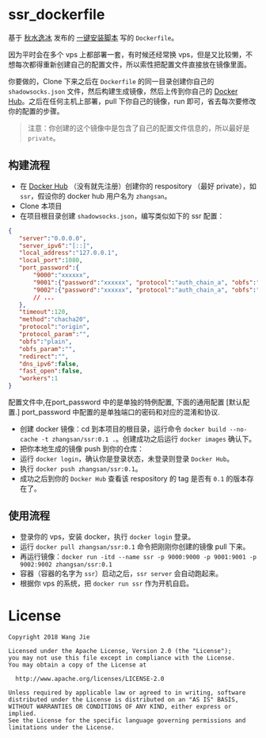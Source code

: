 # ssr_dockerfile

基于 [秋水逸冰](https://github.com/teddysun/shadowsocks_install) 发布的 [一键安装脚本](https://raw.githubusercontent.com/teddysun/shadowsocks_install/master/shadowsocksR.sh) 写的 `Dockerfile`。

因为平时会在多个 vps 上都部署一套，有时候还经常换 vps，但是又比较懒，不想每次都得重新创建自己的配置文件，所以索性把配置文件直接放在镜像里面。

你要做的，Clone 下来之后在 `Dockerfile` 的同一目录创建你自己的 `shadowsocks.json` 文件，然后构建生成镜像，然后上传到你自己的 [Docker Hub](https://hub.docker.com/)。之后在任何主机上部署，pull 下你自己的镜像，run 即可，省去每次要修改你的配置的步骤。

> 注意：你创建的这个镜像中是包含了自己的配置文件信息的，所以最好是 `private`。

## 构建流程

- 在 [Docker Hub](https://hub.docker.com/) （没有就先注册）创建你的 respository （最好 private），如 `ssr`，假设你的 docker hub 用户名为 `zhangsan`。
- Clone 本项目
- 在项目根目录创建 `shadowsocks.json`，编写类似如下的 ssr 配置：
 
 ```json
 {
    "server":"0.0.0.0",
    "server_ipv6":"[::]",
    "local_address":"127.0.0.1",
    "local_port":1080,
    "port_password":{
        "9000":"xxxxxx",
        "9001":{"password":"xxxxxx", "protocol":"auth_chain_a", "obfs":"tls1.2_ticket_auth", "obfs_param":""},
        "9002":{"password":"xxxxxx", "protocol":"auth_chain_a", "obfs":"tls1.2_ticket_auth", "obfs_param":""}
        // ...
    },
    "timeout":120,
    "method":"chacha20",
    "protocol":"origin",
    "protocol_param":"",
    "obfs":"plain",
    "obfs_param":"",
    "redirect":"",
    "dns_ipv6":false,
    "fast_open":false,
    "workers":1
 }
 ```
 配置文件中,在port_password 中的是单独的特例配置, 
 下面的通用配置 [默认配置.]
 port_password 中配置的是单独端口的密码和对应的混淆和协议.

- 创建 docker 镜像：cd 到本项目的根目录，运行命令 `docker build --no-cache -t zhangsan/ssr:0.1 .`。创建成功之后运行 `docker images` 确认下。
- 把你本地生成的镜像 push 到你的仓库：
 - 运行 `docker login`，确认你是登录状态，未登录则登录 `Docker Hub`。
 - 执行 `docker push zhangsan/ssr:0.1`。
 - 成功之后到你的 `Docker Hub` 查看该 respository 的 tag 是否有 `0.1` 的版本存在了。

## 使用流程

- 登录你的 vps，安装 docker，执行 `docker login` 登录。
- 运行 `docker pull zhangsan/ssr:0.1` 命令把刚刚你创建的镜像 pull 下来。
- 再运行镜像：`docker run -itd --name ssr -p 9000:9000 -p 9001:9001 -p 9002:9002 zhangsan/ssr:0.1`
- 容器（容器的名字为 `ssr`）启动之后，`ssr server` 会自动跑起来。
- 根据你 vps 的系统，把 `docker run ssr` 作为开机自启。


License
=======

```
Copyright 2018 Wang Jie

Licensed under the Apache License, Version 2.0 (the "License");
you may not use this file except in compliance with the License.
You may obtain a copy of the License at

  http://www.apache.org/licenses/LICENSE-2.0

Unless required by applicable law or agreed to in writing, software
distributed under the License is distributed on an "AS IS" BASIS,
WITHOUT WARRANTIES OR CONDITIONS OF ANY KIND, either express or implied.
See the License for the specific language governing permissions and
limitations under the License.


